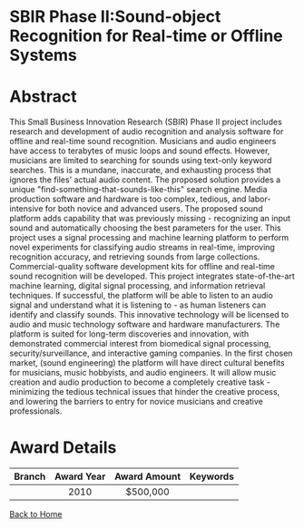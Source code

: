 
SBIR Phase II:Sound-object Recognition for Real-time or Offline Systems
=======================================================================

# Abstract


This Small Business Innovation Research (SBIR) Phase II project includes research and development of audio recognition and analysis software for offline and real-time sound recognition.  Musicians and audio engineers have access to terabytes of music loops and sound effects. However, musicians are limited to searching for sounds using text-only keyword searches. This is a mundane, inaccurate, and exhausting process that ignores the files' actual audio content. The proposed solution provides a unique "find-something-that-sounds-like-this" search engine. Media production software and hardware is too complex, tedious, and labor-intensive for both novice and advanced users. The proposed sound platform adds capability that was previously missing - recognizing an input sound and automatically choosing the best parameters for the user. This project uses a signal processing and machine learning platform to perform novel experiments for classifying audio streams in real-time, improving recognition accuracy, and retrieving sounds from large collections. Commercial-quality software development kits for offline and real-time sound recognition will be developed. This project integrates state-of-the-art machine learning, digital signal processing, and information retrieval techniques. 
If successful, the platform will be able to listen to an audio signal and understand what it is listening to - as human listeners can identify and classify sounds. This innovative technology will be licensed to audio and music technology software and hardware manufacturers. The platform is suited for long-term discoveries and innovation, with demonstrated commercial interest from biomedical signal processing, security/surveillance, and interactive gaming companies. In the first chosen market, (sound engineering) the platform will have direct cultural benefits for musicians, music hobbyists, and audio engineers. It will allow music creation and audio production to become a completely creative task - minimizing the tedious technical issues that hinder the creative process, and lowering the barriers to entry for novice musicians and creative professionals.  

# Award Details

|Branch|Award Year|Award Amount|Keywords|
| :---: | :---: | :---: | :---: |
||2010|$500,000||
  
  


[Back to Home](https://github.com/chrischow/dod_sbir_awards#119)